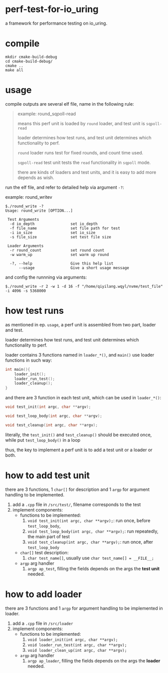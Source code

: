 # perf-test-for-io_uring

a framework for performance testing on io_uring.

# compile

```
mkdir cmake-build-debug
cd cmake-build-debug/
cmake ..
make all
```

# usage

compile outputs are several elf file, name in the following rule:

>example: round_sqpoll-read
>
>   means this perf unit is loaded by `round` loader, and test unit is `sqpoll-read`
>
>   loader determines how test runs, and test unit determines which functionality to perf.
>   
>   `round` loader runs test for fixed rounds, and count time used.
>
>   `sqpoll-read` test unit tests the `read` functionality in `sqpoll` mode.
>
>   there are kinds of loaders and test units, and it is easy to add more depends as wish.

run the elf file, and refer to detailed help via argument `-?`:

example: round_writev

```
$./round_write -?
Usage: round_write [OPTION...]

 Test Arguments
  -d io_depth                set io_depth
  -f file_name               set file path for test
  -i io_size                 set io_size
  -s file_size               set test file size

 Loader Arguments
  -r round_count             set round count
  -w warm_up                 set warm up round

  -?, --help                 Give this help list
      --usage                Give a short usage message

```

and config the runnning via arguments:

```
$./round_write -r 2 -w 1 -d 16 -f "/home/qiyilang.wqyl/nvme/test_file" -i 4096 -s 5368000
```

# how test runs

as mentioned in ep. `usage`, a perf unit is assembled from two part, loader and test.

loader determines how test runs, and test unit determines which functionality to perf.

loader contains 3 functions named in `loader_*()`, and `main()` use loader functions in such way:
```c
int main(){
    loader_init();
    loader_run_test();
    loader_cleanup();
}
```

and there are 3 function in each test unit, which can be used in `loader_*()`:
```c
void test_init(int argc, char **argv);

void test_loop_body(int argc, char **argv);

void test_cleanup(int argc, char **argv);
```

literally, the `test_init()` and `test_cleanup()` should be executed once, while put `test_loop_body()` in a loop

thus, the key to implement a perf unit is to add a test unit or a loader or both.

# how to add test unit

there are 3 functions, 1 `char[]` for description and 1 `argp` for argument handling to be implemented.

1. add a `.cpp` file in `/src/test/`, filename corresponds to the test
2. implement components:
    - functions to be implemented:
        1. `void test_init(int argc, char **argv);`: run once, before `test_loop_body`, 
        2. `void test_loop_body(int argc, char **argv);`: run repeatedly, the main part of test
        3. `void test_cleanup(int argc, char **argv);`: run once, after `test_loop_body`
    - `char[]` test description:
        1. `char test_name[]`, usually use `char test_name[] = __FILE__;`
    - `argp` arg handler
        1. `argp ap_test`, filling the fields depends on the args the **test unit** needed.

# how to add loader

there are 3 functions and 1 `argp` for argument handling to be implemented in loader.

1. add a `.cpp` file in `/src/loader`
2. implement components:
    - functions to be implemented:
        1. `void loader_init(int argc, char **argv);`
        2. `void loader_run_test(int argc, char **argv);`
        3. `void loader_clean_up(int argc, char **argv);`
    - `argp` arg handler
        1. `argp ap_loader`, filling the fields depends on the args the **loader** needed.
